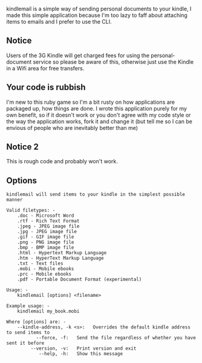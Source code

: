 kindlemail is a simple way of sending personal documents to your kindle, I made this 
simple application because I'm too lazy to faff about attaching items to emails and
I prefer to use the CLI.

## Notice
Users of the 3G Kindle will get charged fees for using the personal-document service so please
be aware of this, otherwise just use the Kindle in a Wifi area for free transfers. 

## Your code is rubbish
I'm new to this ruby game so I'm a bit rusty on how applications are packaged up, how things are done.
I wrote this application purely for my own benefit, so if it doesn't work or you don't agree with my 
code style or the way the application works, fork it and change it 
(but tell me so I can be envious of people who are inevitably better than me) 

## Notice 2 
This is rough code and probably won't work.

## Options
    kindlemail will send items to your kindle in the simplest possible manner

    Valid filetypes: -
        .doc - Microsoft Word
        .rtf - Rich Text Format
        .jpeg - JPEG image file
        .jpg - JPEG image file
        .gif - GIF image file
        .png - PNG image file
        .bmp - BMP image file
        .html - Hypertext Markup Language
        .htm - HyperText Markup Language
        .txt - Text files
        .mobi - Mobile ebooks
        .prc - Mobile ebooks
        .pdf - Portable Document Format (experimental)

    Usage: -
        kindlemail [options] <filename>

    Example usage: -
        kindlemail my_book.mobi

    Where [options] are: -
        --kindle-address, -k <s>:   Overrides the default kindle address to send items to
               --force, -f:   Send the file regardless of whether you have sent it before
             --version, -v:   Print version and exit
                --help, -h:   Show this message
